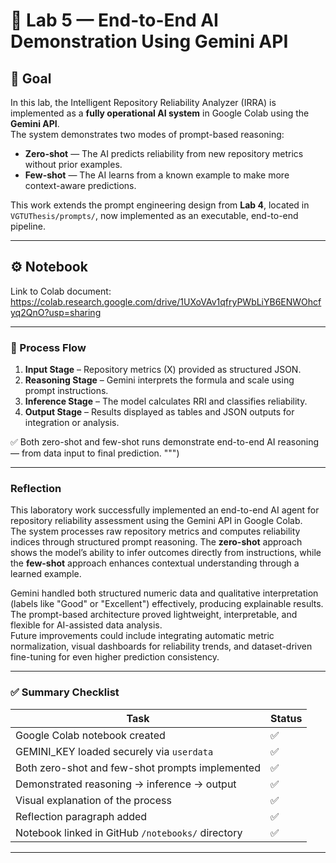 # 🧠 Lab 5 — End-to-End AI Demonstration Using Gemini API

## 🎯 Goal
In this lab, the Intelligent Repository Reliability Analyzer (IRRA) is implemented as a **fully operational AI system** in Google Colab using the **Gemini API**.  
The system demonstrates two modes of prompt-based reasoning:
- **Zero-shot** — The AI predicts reliability from new repository metrics without prior examples.  
- **Few-shot** — The AI learns from a known example to make more context-aware predictions.  

This work extends the prompt engineering design from **Lab 4**, located in `VGTUThesis/prompts/`, now implemented as an executable, end-to-end pipeline.

---

## ⚙️ Notebook
Link to Colab document: https://colab.research.google.com/drive/1UXoVAv1qfryPWbLiYB6ENWOhcfyq2QnO?usp=sharing

--- 

### 🧩 Process Flow
1. **Input Stage** – Repository metrics (X) provided as structured JSON.  
2. **Reasoning Stage** – Gemini interprets the formula and scale using prompt instructions.  
3. **Inference Stage** – The model calculates RRI and classifies reliability.  
4. **Output Stage** – Results displayed as tables and JSON outputs for integration or analysis.  

✅ Both zero-shot and few-shot runs demonstrate end-to-end AI reasoning — from data input to final prediction.
""")

---

### Reflection

This laboratory work successfully implemented an end-to-end AI agent for repository reliability assessment using the Gemini API in Google Colab.  
The system processes raw repository metrics and computes reliability indices through structured prompt reasoning. The **zero-shot** approach shows the model’s ability to infer outcomes directly from instructions, while the **few-shot** approach enhances contextual understanding through a learned example.  

Gemini handled both structured numeric data and qualitative interpretation (labels like "Good" or "Excellent") effectively, producing explainable results. The prompt-based architecture proved lightweight, interpretable, and flexible for AI-assisted data analysis.  
Future improvements could include integrating automatic metric normalization, visual dashboards for reliability trends, and dataset-driven fine-tuning for even higher prediction consistency.

---

### ✅ **Summary Checklist**

| Task | Status |
|------|--------|
| Google Colab notebook created | ✅ |
| GEMINI_KEY loaded securely via `userdata` | ✅ |
| Both zero-shot and few-shot prompts implemented | ✅ |
| Demonstrated reasoning → inference → output | ✅ |
| Visual explanation of the process | ✅ |
| Reflection paragraph added | ✅ |
| Notebook linked in GitHub `/notebooks/` directory | ✅ |

---


